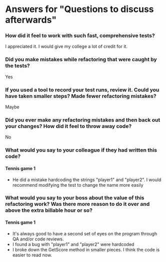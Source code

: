 # Answers for "Questions to discuss afterwards"

### How did it feel to work with such fast, comprehensive tests?

I appreciated it. I would give my college a lot of credit for it.

### Did you make mistakes while refactoring that were caught by the tests?

Yes

### If you used a tool to record your test runs, review it. Could you have taken smaller steps? Made fewer refactoring mistakes?

Maybe

### Did you ever make any refactoring mistakes and then back out your changes? How did it feel to throw away code?

No

### What would you say to your colleague if they had written this code?

#### Tennis game 1
 - He did a mistake hardcoding the strings "player1" and "player2". I would recommend modifying the test to change the name more easily

### What would you say to your boss about the value of this refactoring work? Was there more reason to do it over and above the extra billable hour or so?

####  Tennis game 1
- It's always good to have a second set of eyes on the program through QA and/or code reviews.
- I found a bug with "player1" and "player2" were hardcoded
- I broke down the GetScore method in smaller pieces. I think the code is easier to read now.